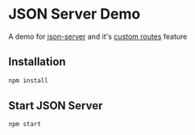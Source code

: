 # JSON Server Demo

A demo for [json-server](https://github.com/typicode/json-server) and it's [custom routes](https://github.com/typicode/json-server#add-custom-routes) feature

## Installation

```bash
npm install
```

## Start JSON Server

```bash
npm start
```
